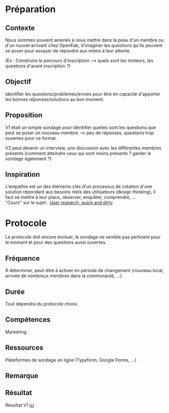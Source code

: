 # Préparation

## Contexte
Nous sommes souvent amenés à nous mettre dans la peau d'un membre ou d'un nouvel arrivant chez OpenFab, 
d'imaginer les questions qu'ils peuvent se poser pour essayer de répondre aux miens à leur attente.  

(Ex : Construire le parcours d'inscription --> quels sont les moteurs, les questions d'avant inscription ?)
## Objectif
Identifier les questions/problèmes/envies pour être en capacité d'apporter les bonnes réponses/solutions au bon moment.

## Proposition
V1 était un simple sondage pour identifier quelles sont les questions que peut se poser un nouveau membre 
--> peu de réponses, questions trop ouvertes pour ce format.  

V2 peut devenir un interview, une discussion avec les différentes membres présents 
(comment atteindre ceux qui sont moins présents ? garder le sondage également ?)  

## Inspiration
L'empathie est un des éléments clés d'un processus de création d'une solution 
répondant aux besoins réels des utilisateurs (design thinking), 
il faut se mettre à leur place, observer, enquêter, comprendre, ...   
"Cours" sur le sujet : [User research, quick and dirty](https://library.gv.com/user-research-quick-and-dirty-1fcfa54c91c4)

# Protocole 
Le protocole doit encore évoluer, le sondage ne semble pas pertinent pour le moment et pour des questions aussi ouvertes.  

## Fréquence
À déterminer, peut-être à activer en période de changement (nouveau local, arrivée de nombreux membres dans la communauté, ...)

## Durée
Tout dépendra du protocole choisi.  

## Compétences
Marketing.  

## Ressources
Plateformes de sondage en ligne (Typeform, Google Forms, ...)

## Remarque

## Résultat
Résultat V1 [ici](https://github.com/openfab-lab/openfab/blob/master/Community/v1-mieux-compr-comm.md)
